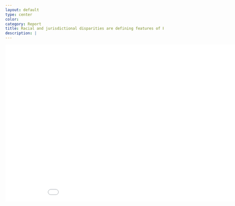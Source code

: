 ```yaml
---
layout: default
type: center
color:
category: Report
title: Racial and jurisdictional disparities are defining features of Florida's criminal justice system.
description: |
---
```

<iframe src="datavis/prisonrate2.html" height='500' width='960' frameborder='0' scrolling='no'></iframe>
